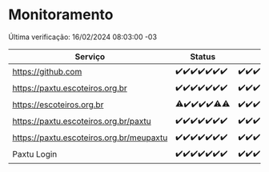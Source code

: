 # Monitoramento

Última verificação: 16/02/2024 08:03:00 -03

|Serviço|Status|Últimas 24h|
|---|---|---|
|https://github.com|<span title="2024-02-09: OK=24">✔️</span><span title="2024-02-10: OK=24">✔️</span><span title="2024-02-11: OK=24">✔️</span><span title="2024-02-12: OK=24">✔️</span><span title="2024-02-13: OK=24">✔️</span><span title="2024-02-14: OK=24">✔️</span><span title="2024-02-15: OK=11">✔️</span>|<span title="15/02/2024 08:03:00 -03 : 200">✔️</span><span title="15/02/2024 09:10:00 -03 : 200">✔️</span><span title="15/02/2024 10:04:00 -03 : 200">✔️</span><span title="15/02/2024 11:04:00 -03 : 200">✔️</span><span title="15/02/2024 12:06:00 -03 : 200">✔️</span><span title="15/02/2024 13:07:00 -03 : 200">✔️</span><span title="15/02/2024 14:06:00 -03 : 200">✔️</span><span title="15/02/2024 15:08:00 -03 : 200">✔️</span><span title="15/02/2024 16:04:00 -03 : 200">✔️</span><span title="15/02/2024 17:03:00 -03 : 200">✔️</span><span title="15/02/2024 18:04:00 -03 : 200">✔️</span><span title="15/02/2024 19:04:00 -03 : 200">✔️</span><span title="15/02/2024 20:06:00 -03 : 200">✔️</span><span title="15/02/2024 21:29:00 -03 : 200">✔️</span><span title="15/02/2024 22:38:00 -03 : 200">✔️</span><span title="15/02/2024 23:13:00 -03 : 200">✔️</span><span title="16/02/2024 00:08:00 -03 : 200">✔️</span><span title="16/02/2024 01:07:00 -03 : 200">✔️</span><span title="16/02/2024 02:07:00 -03 : 200">✔️</span><span title="16/02/2024 03:08:00 -03 : 200">✔️</span><span title="16/02/2024 04:05:00 -03 : 200">✔️</span><span title="16/02/2024 05:08:00 -03 : 200">✔️</span><span title="16/02/2024 06:06:00 -03 : 200">✔️</span><span title="16/02/2024 07:06:00 -03 : 200">✔️</span><span title="16/02/2024 08:03:00 -03 : 200">✔️</span>|
|https://paxtu.escoteiros.org.br|<span title="2024-02-09: OK=24">✔️</span><span title="2024-02-10: OK=24">✔️</span><span title="2024-02-11: OK=24">✔️</span><span title="2024-02-12: OK=24">✔️</span><span title="2024-02-13: OK=24">✔️</span><span title="2024-02-14: OK=24">✔️</span><span title="2024-02-15: OK=11">✔️</span>|<span title="15/02/2024 08:03:00 -03 : 200">✔️</span><span title="15/02/2024 09:10:00 -03 : 200">✔️</span><span title="15/02/2024 10:04:00 -03 : 200">✔️</span><span title="15/02/2024 11:04:00 -03 : 200">✔️</span><span title="15/02/2024 12:06:00 -03 : 200">✔️</span><span title="15/02/2024 13:07:00 -03 : 200">✔️</span><span title="15/02/2024 14:06:00 -03 : 200">✔️</span><span title="15/02/2024 15:08:00 -03 : 200">✔️</span><span title="15/02/2024 16:04:00 -03 : 200">✔️</span><span title="15/02/2024 17:03:00 -03 : 200">✔️</span><span title="15/02/2024 18:04:00 -03 : 200">✔️</span><span title="15/02/2024 19:04:00 -03 : 200">✔️</span><span title="15/02/2024 20:06:00 -03 : 200">✔️</span><span title="15/02/2024 21:29:00 -03 : 200">✔️</span><span title="15/02/2024 22:38:00 -03 : 200">✔️</span><span title="15/02/2024 23:13:00 -03 : 200">✔️</span><span title="16/02/2024 00:08:00 -03 : 200">✔️</span><span title="16/02/2024 01:07:00 -03 : 200">✔️</span><span title="16/02/2024 02:07:00 -03 : 200">✔️</span><span title="16/02/2024 03:08:00 -03 : 200">✔️</span><span title="16/02/2024 04:05:00 -03 : 200">✔️</span><span title="16/02/2024 05:08:00 -03 : 200">✔️</span><span title="16/02/2024 06:06:00 -03 : 200">✔️</span><span title="16/02/2024 07:06:00 -03 : 200">✔️</span><span title="16/02/2024 08:03:00 -03 : 200">✔️</span>|
|https://escoteiros.org.br|<span title="2024-02-09: OK=23, Falhas=1">⚠️</span><span title="2024-02-10: OK=24">✔️</span><span title="2024-02-11: OK=24">✔️</span><span title="2024-02-12: OK=24">✔️</span><span title="2024-02-13: OK=24">✔️</span><span title="2024-02-14: OK=22, Falhas=2">⚠️</span><span title="2024-02-15: OK=10, Falhas=1">⚠️</span>|<span title="15/02/2024 08:03:00 -03 : 200">✔️</span><span title="15/02/2024 09:10:00 -03 : 200">✔️</span><span title="15/02/2024 10:04:00 -03 : 200">✔️</span><span title="15/02/2024 11:04:00 -03 : 200">✔️</span><span title="15/02/2024 12:06:00 -03 : 200">✔️</span><span title="15/02/2024 13:07:00 -03 : 200">✔️</span><span title="15/02/2024 14:06:00 -03 : 200">✔️</span><span title="15/02/2024 15:08:00 -03 : 200">✔️</span><span title="15/02/2024 16:04:00 -03 : 200">✔️</span><span title="15/02/2024 17:03:00 -03 : 403">❌</span><span title="15/02/2024 18:04:00 -03 : 200">✔️</span><span title="15/02/2024 19:04:00 -03 : 200">✔️</span><span title="15/02/2024 20:06:00 -03 : 200">✔️</span><span title="15/02/2024 21:29:00 -03 : 200">✔️</span><span title="15/02/2024 22:38:00 -03 : 200">✔️</span><span title="15/02/2024 23:13:00 -03 : 200">✔️</span><span title="16/02/2024 00:08:00 -03 : 200">✔️</span><span title="16/02/2024 01:07:00 -03 : 200">✔️</span><span title="16/02/2024 02:07:00 -03 : 200">✔️</span><span title="16/02/2024 03:08:00 -03 : 200">✔️</span><span title="16/02/2024 04:05:00 -03 : 200">✔️</span><span title="16/02/2024 05:08:00 -03 : 200">✔️</span><span title="16/02/2024 06:06:00 -03 : 200">✔️</span><span title="16/02/2024 07:06:00 -03 : 200">✔️</span><span title="16/02/2024 08:03:00 -03 : 200">✔️</span>|
|https://paxtu.escoteiros.org.br/paxtu|<span title="2024-02-09: OK=24">✔️</span><span title="2024-02-10: OK=24">✔️</span><span title="2024-02-11: OK=24">✔️</span><span title="2024-02-12: OK=24">✔️</span><span title="2024-02-13: OK=24">✔️</span><span title="2024-02-14: OK=24">✔️</span><span title="2024-02-15: OK=11">✔️</span>|<span title="15/02/2024 08:03:00 -03 : 200">✔️</span><span title="15/02/2024 09:10:00 -03 : 200">✔️</span><span title="15/02/2024 10:04:00 -03 : 200">✔️</span><span title="15/02/2024 11:04:00 -03 : 200">✔️</span><span title="15/02/2024 12:06:00 -03 : 200">✔️</span><span title="15/02/2024 13:07:00 -03 : 200">✔️</span><span title="15/02/2024 14:06:00 -03 : 200">✔️</span><span title="15/02/2024 15:08:00 -03 : 200">✔️</span><span title="15/02/2024 16:04:00 -03 : 200">✔️</span><span title="15/02/2024 17:03:00 -03 : 200">✔️</span><span title="15/02/2024 18:04:00 -03 : 200">✔️</span><span title="15/02/2024 19:04:00 -03 : 200">✔️</span><span title="15/02/2024 20:06:00 -03 : 200">✔️</span><span title="15/02/2024 21:29:00 -03 : 200">✔️</span><span title="15/02/2024 22:38:00 -03 : 200">✔️</span><span title="15/02/2024 23:13:00 -03 : 200">✔️</span><span title="16/02/2024 00:08:00 -03 : 200">✔️</span><span title="16/02/2024 01:07:00 -03 : 200">✔️</span><span title="16/02/2024 02:07:00 -03 : 200">✔️</span><span title="16/02/2024 03:08:00 -03 : 200">✔️</span><span title="16/02/2024 04:05:00 -03 : 200">✔️</span><span title="16/02/2024 05:08:00 -03 : 200">✔️</span><span title="16/02/2024 06:06:00 -03 : 200">✔️</span><span title="16/02/2024 07:06:00 -03 : 200">✔️</span><span title="16/02/2024 08:03:00 -03 : 200">✔️</span>|
|https://paxtu.escoteiros.org.br/meupaxtu|<span title="2024-02-09: OK=24">✔️</span><span title="2024-02-10: OK=24">✔️</span><span title="2024-02-11: OK=24">✔️</span><span title="2024-02-12: OK=24">✔️</span><span title="2024-02-13: OK=24">✔️</span><span title="2024-02-14: OK=24">✔️</span><span title="2024-02-15: OK=11">✔️</span>|<span title="15/02/2024 08:03:00 -03 : 200">✔️</span><span title="15/02/2024 09:10:00 -03 : 200">✔️</span><span title="15/02/2024 10:04:00 -03 : 200">✔️</span><span title="15/02/2024 11:04:00 -03 : 200">✔️</span><span title="15/02/2024 12:06:00 -03 : 200">✔️</span><span title="15/02/2024 13:07:00 -03 : 200">✔️</span><span title="15/02/2024 14:06:00 -03 : 200">✔️</span><span title="15/02/2024 15:08:00 -03 : 200">✔️</span><span title="15/02/2024 16:04:00 -03 : 200">✔️</span><span title="15/02/2024 17:03:00 -03 : 200">✔️</span><span title="15/02/2024 18:04:00 -03 : 200">✔️</span><span title="15/02/2024 19:04:00 -03 : 200">✔️</span><span title="15/02/2024 20:06:00 -03 : 200">✔️</span><span title="15/02/2024 21:29:00 -03 : 200">✔️</span><span title="15/02/2024 22:38:00 -03 : 200">✔️</span><span title="15/02/2024 23:13:00 -03 : 200">✔️</span><span title="16/02/2024 00:08:00 -03 : 200">✔️</span><span title="16/02/2024 01:07:00 -03 : 200">✔️</span><span title="16/02/2024 02:07:00 -03 : 200">✔️</span><span title="16/02/2024 03:08:00 -03 : 200">✔️</span><span title="16/02/2024 04:05:00 -03 : 200">✔️</span><span title="16/02/2024 05:08:00 -03 : 200">✔️</span><span title="16/02/2024 06:06:00 -03 : 200">✔️</span><span title="16/02/2024 07:06:00 -03 : 200">✔️</span><span title="16/02/2024 08:03:00 -03 : 200">✔️</span>|
|Paxtu Login|<span title="2024-02-09: OK=24">✔️</span><span title="2024-02-10: OK=24">✔️</span><span title="2024-02-11: OK=24">✔️</span><span title="2024-02-12: OK=24">✔️</span><span title="2024-02-13: OK=24">✔️</span><span title="2024-02-14: OK=24">✔️</span><span title="2024-02-15: OK=11">✔️</span>|<span title="15/02/2024 08:03:00 -03 : 200">✔️</span><span title="15/02/2024 09:10:00 -03 : 200">✔️</span><span title="15/02/2024 10:04:00 -03 : 200">✔️</span><span title="15/02/2024 11:04:00 -03 : 200">✔️</span><span title="15/02/2024 12:06:00 -03 : 200">✔️</span><span title="15/02/2024 13:07:00 -03 : 200">✔️</span><span title="15/02/2024 14:06:00 -03 : 200">✔️</span><span title="15/02/2024 15:08:00 -03 : 200">✔️</span><span title="15/02/2024 16:04:00 -03 : 200">✔️</span><span title="15/02/2024 17:03:00 -03 : 200">✔️</span><span title="15/02/2024 18:04:00 -03 : 200">✔️</span><span title="15/02/2024 19:04:00 -03 : 200">✔️</span><span title="15/02/2024 20:06:00 -03 : 200">✔️</span><span title="15/02/2024 21:29:00 -03 : 200">✔️</span><span title="15/02/2024 22:38:00 -03 : 200">✔️</span><span title="15/02/2024 23:13:00 -03 : 200">✔️</span><span title="16/02/2024 00:08:00 -03 : 200">✔️</span><span title="16/02/2024 01:07:00 -03 : 200">✔️</span><span title="16/02/2024 02:07:00 -03 : 200">✔️</span><span title="16/02/2024 03:08:00 -03 : 200">✔️</span><span title="16/02/2024 04:05:00 -03 : 200">✔️</span><span title="16/02/2024 05:08:00 -03 : 200">✔️</span><span title="16/02/2024 06:06:00 -03 : 200">✔️</span><span title="16/02/2024 07:06:00 -03 : 200">✔️</span><span title="16/02/2024 08:03:00 -03 : 200">✔️</span>|
